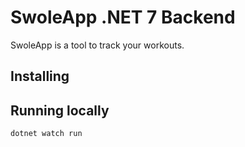 # SwoleApp .NET 7 Backend
SwoleApp is a tool to track your workouts.

## Installing

## Running locally
```bash
dotnet watch run
```